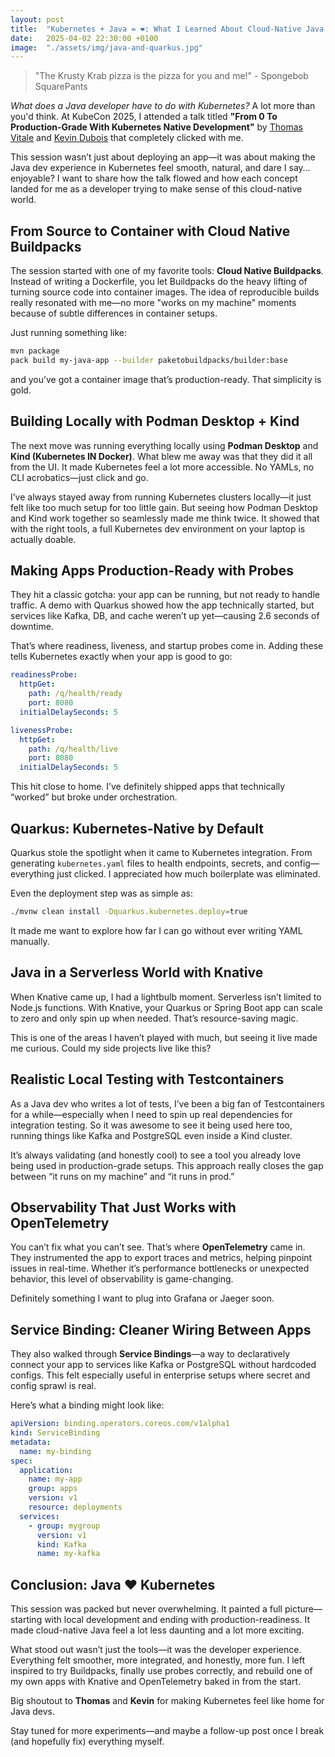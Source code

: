 ```yaml
---
layout: post
title:  "Kubernetes + Java = ❤️: What I Learned About Cloud-Native Java at KubeCon"
date:   2025-04-02 22:30:00 +0100
image:  "./assets/img/java-and-quarkus.jpg"
---
```

> "The Krusty Krab pizza is the pizza for you and me!" - Spongebob SquarePants

_What does a Java developer have to do with Kubernetes?_ 
A lot more than you'd think. At KubeCon 2025, I attended a talk titled **"From 0 To Production-Grade With Kubernetes Native Development"** by [Thomas Vitale](https://thomasvitale.com) and [Kevin Dubois](https://kevindubois.com) that completely clicked with me.

This session wasn’t just about deploying an app—it was about making the Java dev experience in Kubernetes feel smooth, natural, and dare I say… enjoyable? 
I want to share how the talk flowed and how each concept landed for me as a developer trying to make sense of this cloud-native world.

## From Source to Container with Cloud Native Buildpacks
The session started with one of my favorite tools: **Cloud Native Buildpacks**. Instead of writing a Dockerfile, you let Buildpacks do the heavy lifting of turning source code into container images. 
The idea of reproducible builds really resonated with me—no more "works on my machine" moments because of subtle differences in container setups.

Just running something like:
```bash
mvn package
pack build my-java-app --builder paketobuildpacks/builder:base
```
and you’ve got a container image that’s production-ready. That simplicity is gold.

## Building Locally with Podman Desktop + Kind
The next move was running everything locally using **Podman Desktop** and **Kind (Kubernetes IN Docker)**. 
What blew me away was that they did it all from the UI. 
It made Kubernetes feel a lot more accessible. 
No YAMLs, no CLI acrobatics—just click and go.

I’ve always stayed away from running Kubernetes clusters locally—it just felt like too much setup for too little gain.
But seeing how Podman Desktop and Kind work together so seamlessly made me think twice. 
It showed that with the right tools, a full Kubernetes dev environment on your laptop is actually doable.

## Making Apps Production-Ready with Probes
They hit a classic gotcha: your app can be running, but not ready to handle traffic. 
A demo with Quarkus showed how the app technically started, but services like Kafka, DB, and cache weren’t up yet—causing 2.6 seconds of downtime.

That’s where readiness, liveness, and startup probes come in. 
Adding these tells Kubernetes exactly when your app is good to go:

```yaml
readinessProbe:
  httpGet:
    path: /q/health/ready
    port: 8080
  initialDelaySeconds: 5

livenessProbe:
  httpGet:
    path: /q/health/live
    port: 8080
  initialDelaySeconds: 5
```

This hit close to home. 
I’ve definitely shipped apps that technically “worked” but broke under orchestration.

## Quarkus: Kubernetes-Native by Default
Quarkus stole the spotlight when it came to Kubernetes integration. 
From generating `kubernetes.yaml` files to health endpoints, secrets, and config—everything just clicked. 
I appreciated how much boilerplate was eliminated.

Even the deployment step was as simple as:
```bash
./mvnw clean install -Dquarkus.kubernetes.deploy=true
```
It made me want to explore how far I can go without ever writing YAML manually.

## Java in a Serverless World with Knative
When Knative came up, I had a lightbulb moment. 
Serverless isn’t limited to Node.js functions. 
With Knative, your Quarkus or Spring Boot app can scale to zero and only spin up when needed. 
That’s resource-saving magic.

This is one of the areas I haven’t played with much, but seeing it live made me curious. 
Could my side projects live like this?

## Realistic Local Testing with Testcontainers
As a Java dev who writes a lot of tests, I’ve been a big fan of Testcontainers for a while—especially when I need to spin up real dependencies for integration testing. 
So it was awesome to see it being used here too, running things like Kafka and PostgreSQL even inside a Kind cluster.

It’s always validating (and honestly cool) to see a tool you already love being used in production-grade setups. 
This approach really closes the gap between “it runs on my machine” and “it runs in prod.”

## Observability That Just Works with OpenTelemetry
You can’t fix what you can’t see. That’s where **OpenTelemetry** came in. 
They instrumented the app to export traces and metrics, helping pinpoint issues in real-time.
Whether it’s performance bottlenecks or unexpected behavior, this level of observability is game-changing.

Definitely something I want to plug into Grafana or Jaeger soon.

## Service Binding: Cleaner Wiring Between Apps
They also walked through **Service Bindings**—a way to declaratively connect your app to services like Kafka or PostgreSQL without hardcoded configs. 
This felt especially useful in enterprise setups where secret and config sprawl is real.

Here’s what a binding might look like:
```yaml
apiVersion: binding.operators.coreos.com/v1alpha1
kind: ServiceBinding
metadata:
  name: my-binding
spec:
  application:
    name: my-app
    group: apps
    version: v1
    resource: deployments
  services:
    - group: mygroup
      version: v1
      kind: Kafka
      name: my-kafka
```

## Conclusion: Java ❤️ Kubernetes
This session was packed but never overwhelming. 
It painted a full picture—starting with local development and ending with production-readiness. 
It made cloud-native Java feel a lot less daunting and a lot more exciting.

What stood out wasn’t just the tools—it was the developer experience. 
Everything felt smoother, more integrated, and honestly, more fun. I left inspired to try Buildpacks, finally use probes correctly, and rebuild one of my own apps with Knative and OpenTelemetry baked in from the start.

Big shoutout to **Thomas** and **Kevin** for making Kubernetes feel like home for Java devs.

Stay tuned for more experiments—and maybe a follow-up post once I break (and hopefully fix) everything myself. 


